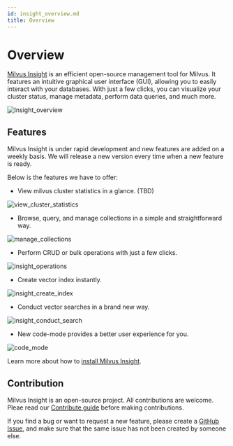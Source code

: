```yaml
---
id: insight_overview.md
title: Overview
---
```


# Overview

[Milvus Insight](https://github.com/milvus-io/milvus-insight) is an efficient open-source management tool for Milvus. It features an intuitive graphical user interface (GUI), allowing you to easily interact with your databases. With just a few clicks, you can visualize your cluster status, manage metadata, perform data queries, and much more.

![Insight_overview](../../../../assets/insight_overview.png)

## Features
Milvus Insight is under rapid development and new features are added on a weekly basis. We will release a new version every time when a new feature is ready. 

Below is the features we have to offer:

- View milvus cluster statistics in a glance. (TBD)

![view_cluster_statistics](../../../../assets/view_cluster_statistics.png)

- Browse, query, and manage collections in a simple and straightforward way.

![manage_collections](../../../../assets/manage_collections.png)

- Perform CRUD or bulk operations with just a few clicks. 

![insight_operations](../../../../assets/insight_operations.png)

- Create vector index instantly.

![insight_create_index](../../../../assets/insight_create_index.png)

- Conduct vector searches in a brand new way.

![insight_conduct_search](../../../../assets/insight_conduct_search.png)

- New code-mode provides a better user experience for you.

![code_mode](../../../../assets/code_mode.png)

Learn more about how to [install Milvus Insight](insight_install.md).


## Contribution
Milvus Insight is an open-source project. All contributions are welcome. Pleae read our [Contribute guide](https://github.com/milvus-io/milvus-insight#-building-and-running-milvus-insight-andor-contributing-code) before making contributions.

If you find a bug or want to request a new feature, please create a [GitHub Issue](https://github.com/milvus-io/milvus-insight/issues/new/choose), and make sure that the same issue has not been created by someone else.

